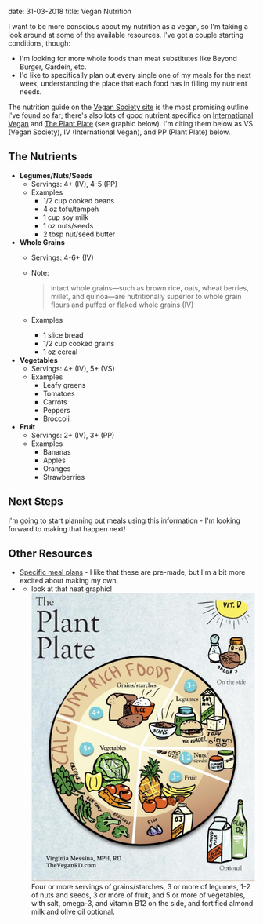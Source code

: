 date: 31-03-2018
title: Vegan Nutrition

I want to be more conscious about my nutrition as a vegan, so I'm taking a look around at some of the available resources. I've got a couple starting conditions, though:

* I'm looking for more whole foods than meat substitutes like Beyond Burger, Gardein, etc.
* I'd like to specifically plan out every single one of my meals for the next week, understanding the place that each food has in filling my nutrient needs.

The nutrition guide on the [Vegan Society site](https://www.vegansociety.com/resources/nutrition-and-health/nutrition-overview) is the most promising outline I've found so far; there's also lots of good nutrient specifics on [International Vegan](https://www.internationalvegan.org/nutrition/#healthful-vegan-diet) and [The Plant Plate](http://www.theveganrd.com/vegan-nutrition-101/food-guide-for-vegans/) (see graphic below). I'm citing them below as VS (Vegan Society), IV (International Vegan), and PP (Plant Plate) below.

## The Nutrients
* **Legumes/Nuts/Seeds**
    * Servings: 4+ (IV), 4-5 (PP)
    * Examples
        * 1/2 cup cooked beans
        * 4 oz tofu/tempeh
        * 1 cup soy milk
        * 1 oz nuts/seeds
        * 2 tbsp nut/seed butter
* **Whole Grains**
    * Servings: 4-6+ (IV)
    * Note:

        > intact whole grains—such as brown rice, oats, wheat berries, millet, and quinoa—are nutritionally superior to whole grain flours and puffed or flaked whole grains (IV)

    * Examples
        * 1 slice bread
        * 1/2 cup cooked grains
        * 1 oz cereal
* **Vegetables**
    * Servings: 4+ (IV), 5+ (VS)
    * Examples
        * Leafy greens
        * Tomatoes
        * Carrots
        * Peppers
        * Broccoli
* **Fruit**
    * Servings: 2+ (IV), 3+ (PP)
    * Examples
        * Bananas
        * Apples
        * Oranges
        * Strawberries

## Next Steps
I'm going to start planning out meals using this information - I'm looking forward to making that happen next!

## Other Resources
* [Specific meal plans](https://veganhealth.org/meal-plans/) - I like that these are pre-made, but I'm a bit more excited about making my own.
*  - look at that neat graphic!
    ![Graphic showing a plate divided into sections representing a complete vegan diet.](/blog/images/Messina-Plant-Plate.jpg)
    Four or more servings of grains/starches, 3 or more of legumes, 1-2 of nuts and seeds, 3 or more of fruit, and 5 or more of vegetables, with salt, omega-3, and vitamin B12 on the side, and fortified almond milk and olive oil optional.
